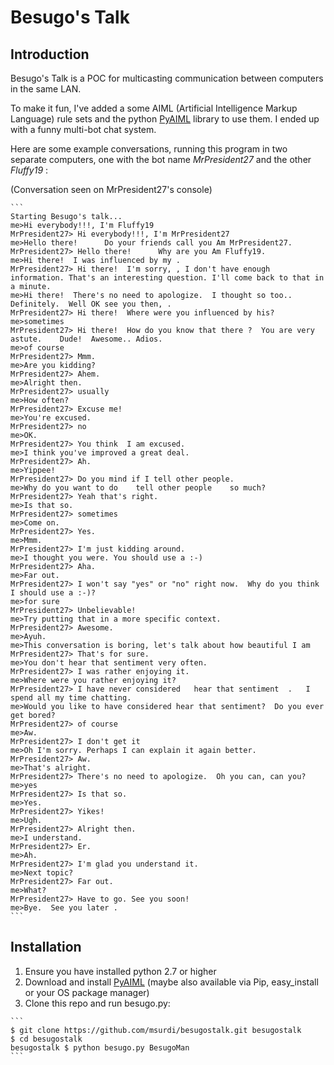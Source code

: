 Besugo's Talk
============

Introduction
------------

Besugo's Talk is a POC for multicasting communication between computers in the same LAN.

To make it fun, I've added a some AIML (Artificial Intelligence Markup Language) rule sets and the python
[PyAIML](http://pyaiml.sourceforge.net/) library to use them. I ended up with a funny multi-bot chat system.

Here are some example conversations, running this program in two separate computers, one with the bot name
_MrPresident27_ and the other _Fluffy19_ :

(Conversation seen on MrPresident27's console)
	
	```
	Starting Besugo's talk...
	me>Hi everybody!!!, I'm Fluffy19
	MrPresident27> Hi everybody!!!, I'm MrPresident27
	me>Hello there!      Do your friends call you Am MrPresident27.
	MrPresident27> Hello there!      Why are you Am Fluffy19.
	me>Hi there!  I was influenced by my .
	MrPresident27> Hi there!  I'm sorry, , I don't have enough information. That's an interesting question. I'll come back to that in a minute.
	me>Hi there!  There's no need to apologize.  I thought so too.. Definitely.  Well OK see you then, .
	MrPresident27> Hi there!  Where were you influenced by his?
	me>sometimes
	MrPresident27> Hi there!  How do you know that there ?  You are very astute.    Dude!  Awesome.. Adios.
	me>of course
	MrPresident27> Mmm.
	me>Are you kidding?
	MrPresident27> Ahem.
	me>Alright then.
	MrPresident27> usually
	me>How often?
	MrPresident27> Excuse me!
	me>You're excused.
	MrPresident27> no
	me>OK.
	MrPresident27> You think  I am excused.
	me>I think you've improved a great deal.
	MrPresident27> Ah.
	me>Yippee!
	MrPresident27> Do you mind if I tell other people.
	me>Why do you want to do    tell other people    so much?
	MrPresident27> Yeah that's right.
	me>Is that so.
	MrPresident27> sometimes
	me>Come on.
	MrPresident27> Yes.
	me>Mmm.
	MrPresident27> I'm just kidding around.
	me>I thought you were. You should use a :-)
	MrPresident27> Aha.
	me>Far out.
	MrPresident27> I won't say "yes" or "no" right now.  Why do you think I should use a :-)?
	me>for sure
	MrPresident27> Unbelievable!
	me>Try putting that in a more specific context.
	MrPresident27> Awesome.
	me>Ayuh.
	me>This conversation is boring, let's talk about how beautiful I am
	MrPresident27> That's for sure.
	me>You don't hear that sentiment very often.
	MrPresident27> I was rather enjoying it.
	me>Where were you rather enjoying it?
	MrPresident27> I have never considered   hear that sentiment  .   I spend all my time chatting.
	me>Would you like to have considered hear that sentiment?  Do you ever get bored?
	MrPresident27> of course
	me>Aw.
	MrPresident27> I don't get it
	me>Oh I'm sorry. Perhaps I can explain it again better.
	MrPresident27> Aw.
	me>That's alright.
	MrPresident27> There's no need to apologize.  Oh you can, can you?
	me>yes
	MrPresident27> Is that so.
	me>Yes.
	MrPresident27> Yikes!
	me>Ugh.
	MrPresident27> Alright then.
	me>I understand.
	MrPresident27> Er.
	me>Ah.
	MrPresident27> I'm glad you understand it.
	me>Next topic?
	MrPresident27> Far out.
	me>What?
	MrPresident27> Have to go. See you soon!
	me>Bye.  See you later .
	```

Installation
------------
  1. Ensure you have installed python 2.7 or higher
  2. Download and install [PyAIML](http://pyaiml.sourceforge.net/) (maybe also available via Pip, easy_install or your OS package manager) 
  3. Clone this repo and run besugo.py:
  
  	```
  	$ git clone https://github.com/msurdi/besugostalk.git besugostalk
  	$ cd besugostalk
  	besugostalk $ python besugo.py BesugoMan 
  	```



